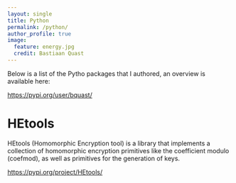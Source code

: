 ```yaml
---
layout: single
title: Python
permalink: /python/
author_profile: true
image:
  feature: energy.jpg
  credit: Bastiaan Quast
---
```


Below is a list of the Pytho packages that I authored, an overview is available here:

<https://pypi.org/user/bquast/>

# HEtools

HEtools (Homomorphic Encryption tool) is a library that implements a collection of homomorphic encryption primitives like the coefficient modulo (coefmod), as well as primitives for the generation of keys.

<https://pypi.org/project/HEtools/>
